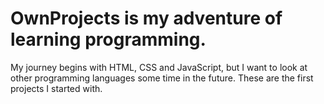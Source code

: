 # OwnProjects is my adventure of learning programming.
My journey begins with HTML, CSS and JavaScript, but I want to look at other programming languages some time in the future.
These are the first projects I started with.
